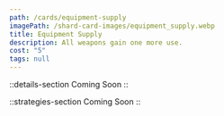 ```yaml
---
path: /cards/equipment-supply
imagePath: /shard-card-images/equipment_supply.webp
title: Equipment Supply
description: All weapons gain one more use.
cost: "5"
tags: null
---
```


::details-section
Coming Soon
::

::strategies-section
Coming Soon
::
